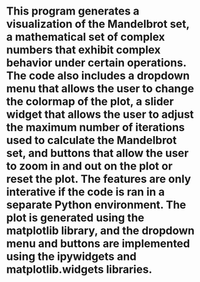 # This program generates a visualization of the Mandelbrot set, a mathematical set of complex numbers that exhibit complex behavior under certain operations. The code also includes a dropdown menu that allows the user to change the colormap of the plot, a slider widget that allows the user to adjust the maximum number of iterations used to calculate the Mandelbrot set, and buttons that allow the user to zoom in and out on the plot or reset the plot. The features are only interative if the code is ran in a separate Python environment. The plot is generated using the matplotlib library, and the dropdown menu and buttons are implemented using the ipywidgets and matplotlib.widgets libraries.
